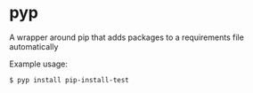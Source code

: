 # pyp
A wrapper around pip that adds packages to a requirements file automatically

Example usage:

```console
$ pyp install pip-install-test
```
